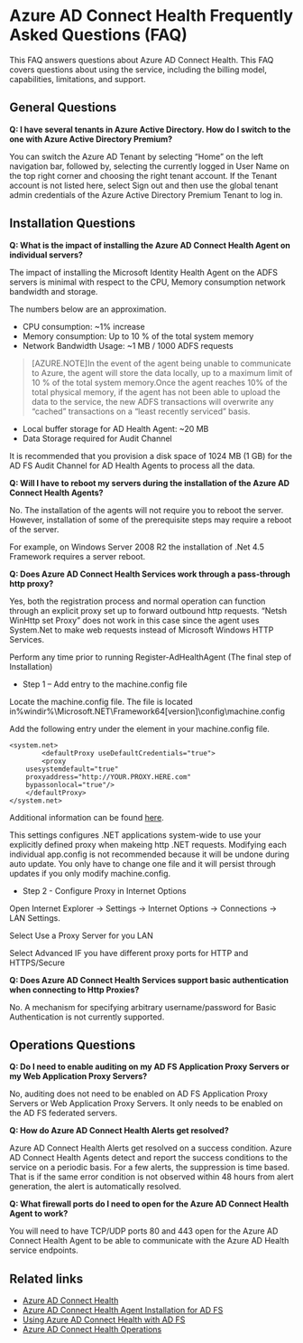 <properties 
	pageTitle="Azure AD Connect Health FAQ" 
	description="This FAQ answers questions about Azure AD Connect Health. This FAQ covers questions about using the service, including the billing model, capabilities, limitations, and support." 
	services="active-directory" 
	documentationCenter="" 
	authors="billmath" 
	manager="stevenpo" 
	editor="curtand"/>

<tags 
	ms.service="active-directory"  
	ms.date="08/14/2015"
	wacn.date=""/>


# Azure AD Connect Health Frequently Asked Questions (FAQ)

This FAQ answers questions about Azure AD Connect Health. This FAQ covers questions about using the service, including the billing model, capabilities, limitations, and support.

## General Questions



**Q: I have several tenants in Azure Active Directory. How do I switch to the one with Azure Active Directory Premium?**

You can switch the Azure AD Tenant by selecting “Home” on the left navigation bar, followed by, selecting the currently logged in User Name on the top right corner and choosing the right tenant account. If the Tenant account is not listed here, select Sign out and then use the global tenant admin credentials of the Azure Active Directory Premium Tenant to log in.


## Installation Questions



**Q: What is the impact of installing the Azure AD Connect Health Agent on individual servers?**

The impact of installing the Microsoft Identity Health Agent on the ADFS servers is minimal with respect to the CPU, Memory consumption network bandwidth and storage.

The numbers below are an approximation.

- CPU consumption: ~1% increase
- Memory consumption: Up to 10 % of the total system memory
- Network Bandwidth Usage: ~1 MB / 1000 ADFS requests
>[AZURE.NOTE]In the event of the agent being unable to communicate to Azure, the agent will store the data locally, up to a maximum limit of 10 % of the total system memory.Once the agent reaches 10% of the total physical memory, if the agent has not been able to upload the data to the service, the new ADFS transactions will overwrite any “cached” transactions on a “least recently serviced” basis.

- Local buffer storage for AD Health Agent: ~20 MB
- Data Storage required for Audit Channel


It is recommended that you provision a disk space of 1024 MB (1 GB) for the AD FS Audit Channel for AD Health Agents to process all the data.

**Q: Will I have to reboot my servers during the installation of the Azure AD Connect Health Agents?**

No. The installation of the agents will not require you to reboot the server. However, installation of some of the prerequisite steps may require a reboot of the server.

For example, on Windows Server 2008 R2 the installation of .Net 4.5 Framework requires a server reboot.


**Q: Does Azure AD Connect Health Services work through a pass-through http proxy?**

Yes, both the registration process and normal operation can function through an explicit proxy set up to forward outbound http requests. “Netsh WinHttp set Proxy” does not work in this case since the agent uses System.Net to make web requests instead of Microsoft Windows HTTP Services. 

Perform any time prior to running Register-AdHealthAgent (The final step of Installation)


- Step 1 – Add entry to the machine.config file


Locate the machine.config file. The file is located in%windir%\Microsoft.NET\Framework64\[version]\config\machine.config</li>

Add the following entry under the <configuration></configuration> element in your machine.config file.
 
		
	<system.net>  
			<defaultProxy useDefaultCredentials="true">
       		<proxy 
        usesystemdefault="true" 
        proxyaddress="http://YOUR.PROXY.HERE.com"  
        bypassonlocal="true"/>
		</defaultProxy>
	</system.net> 

 

Additional <defaultProxy> information can be found [here](https://msdn.microsoft.com/zh-cn/library/kd3cf2ex(v=vs.110).aspx).

This settings configures .NET applications system-wide to use your explicitly defined proxy when makeing http .NET requests. Modifying each individual app.config is not recommended because it will be undone during auto update. You only have to change one file and it will persist through updates if you only modify machine.config.

- Step 2 - Configure Proxy in Internet Options

Open Internet Explorer -> Settings -> Internet Options -> Connections -> LAN Settings.

Select Use a Proxy Server for you LAN

Select Advanced IF you have different proxy ports for HTTP and HTTPS/Secure




**Q: Does Azure AD Connect Health Services support basic authentication when connecting to Http Proxies?**

No. A mechanism for specifying arbitrary username/password for Basic Authentication is not currently supported.





## Operations Questions



**Q: Do I need to enable auditing on my AD FS Application Proxy Servers or my Web Application Proxy Servers?**

No, auditing does not need to be enabled on AD FS Application Proxy Servers or Web Application Proxy Servers. It only needs to be enabled on the AD FS federated servers.



**Q: How do Azure AD Connect Health Alerts get resolved?**

Azure AD Connect Health Alerts get resolved on a success condition. Azure AD Connect Health Agents detect and report the success conditions to the service on a periodic basis. For a few alerts, the suppression is time based. That is if the same error condition is not observed within 48 hours from alert generation, the alert is automatically resolved. 




**Q: What firewall ports do I need to open for the Azure AD Connect Health Agent to work?**

You will need to have TCP/UDP ports 80 and 443 open for the Azure AD Connect Health Agent to be able to communicate with the Azure AD Health service endpoints.

## Related links

* [Azure AD Connect Health](active-directory-aadconnect-health)
* [Azure AD Connect Health Agent Installation for AD FS](active-directory-aadconnect-health-agent-install-adfs)
* [Using Azure AD Connect Health with AD FS](active-directory-aadconnect-health-adfs)
* [Azure AD Connect Health Operations](active-directory-aadconnect-health-operations)